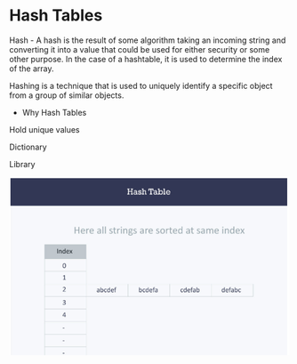 # Hash Tables

Hash - A hash is the result of some algorithm taking an incoming string and converting it into a value that could be used for either security or some other purpose. In the case of a hashtable, it is used to determine the index of the array.

Hashing is a technique that is used to uniquely identify a specific object from a group of similar objects.


- Why  Hash Tables

Hold unique values

Dictionary

Library

![img](../img/hash.PNG)